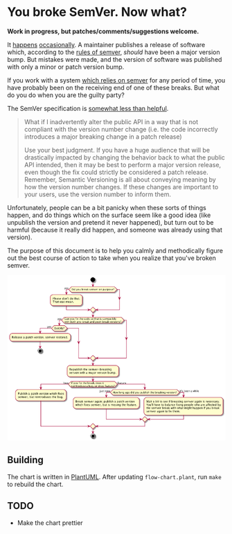 # You broke SemVer. Now what?

**Work in progress, but patches/comments/suggestions welcome.**

It [happens][] [occasionally][]. A maintainer publishes a release of software
which, according to the [rules of semver][semver], _should_ have been a major
version bump. But mistakes were made, and the version of software was published
with only a minor or patch version bump.

 [happens]: https://github.com/chalk/ansi-styles/issues/15
 [occasionally]: https://github.com/chaijs/chai/blob/84ed233a6d5dcc93ca7a759cedbd5fb10d52fabb/ReleaseNotes.md#200--2015-02-09

If you work with a system [which relies on semver][npm-semver] for any period of
time, you have probably been on the receiving end of one of these breaks. But
what do you do when you are the guilty party?

The SemVer specification is [somewhat less than helpful][semver-break].

 > What if I inadvertently alter the public API in a way that is not compliant
 > with the version number change (i.e. the code incorrectly introduces a major
 > breaking change in a patch release)
 >
 > Use your best judgment. If you have a huge audience that will be drastically
 > impacted by changing the behavior back to what the public API intended, then
 > it may be best to perform a major version release, even though the fix could
 > strictly be considered a patch release. Remember, Semantic Versioning is all
 > about conveying meaning by how the version number changes. If these changes
 > are important to your users, use the version number to inform them.

Unfortunately, people can be a bit panicky when these sorts of things happen,
and do things which on the surface seem like a good idea (like unpublish the
version and pretend it never happened), but turn out to be harmful (because it
really did happen, and someone was already using that version).

The purpose of this document is to help you calmly and methodically figure out
the best course of action to take when you realize that you've broken semver.

 ![flow-chart](flow-chart.png)

 [npm-semver]: https://docs.npmjs.com/getting-started/semantic-versioning
 [semver-break]: http://semver.org/#what-if-i-inadvertently-alter-the-public-api-in-a-way-that-is-not-compliant-with-the-version-number-change-ie-the-code-incorrectly-introduces-a-major-breaking-change-in-a-patch-release

 [semver]: http://semver.org/

## Building

The chart is written in [PlantUML](http://plantuml.com/activity2.html). After
updating `flow-chart.plant`, run `make` to rebuild the chart.

## TODO

 * Make the chart prettier
